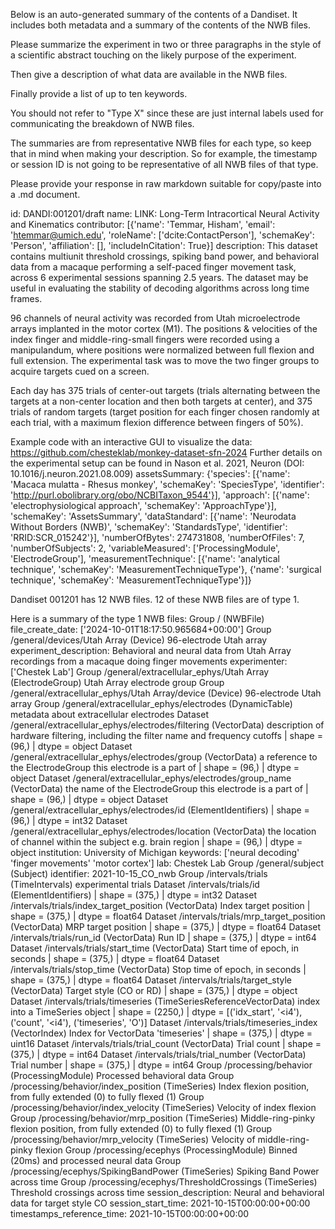 
Below is an auto-generated summary of the contents of a Dandiset. It includes both metadata and a summary of the contents of the NWB files.

Please summarize the experiment in two or three paragraphs in the style of a scientific abstract touching on the likely purpose of the experiment.

Then give a description of what data are available in the NWB files.

Finally provide a list of up to ten keywords.

You should not refer to "Type X" since these are just internal labels used for communicating the breakdown of NWB files.

The summaries are from representative NWB files for each type, so keep that in mind when making your description. So for example, the timestamp or session ID is not going to be representative of all NWB files of that type.

Please provide your response in raw markdown suitable for copy/paste into a .md document.


id: DANDI:001201/draft
name: LINK: Long-Term Intracortical Neural Activity and Kinematics
contributor: [{'name': 'Temmar, Hisham', 'email': 'htemmar@umich.edu', 'roleName': ['dcite:ContactPerson'], 'schemaKey': 'Person', 'affiliation': [], 'includeInCitation': True}]
description: This dataset contains multiunit threshold crossings, spiking band power, and behavioral data from a macaque performing a self-paced finger movement task, across 6 experimental sessions spanning 2.5 years. The dataset may be useful in evaluating the stability of decoding algorithms across long time frames.

96 channels of neural activity was recorded from Utah microelectrode arrays implanted in the motor cortex (M1). The positions & velocities of the index finger and middle-ring-small fingers were recorded using a manipulandum, where positions were normalized between full flexion and full extension. The experimental task was to move the two finger groups to acquire targets cued on a screen. 

Each day has 375 trials of center-out targets (trials alternating between the targets at a non-center location and then both targets at center), and 375 trials of random targets (target position for each finger chosen randomly at each trial, with a maximum flexion difference between fingers of 50%).

Example code with an interactive GUI to visualize the data: https://github.com/chesteklab/monkey-dataset-sfn-2024
Further details on the experimental setup can be found in Nason et al. 2021, Neuron  (DOI: 10.1016/j.neuron.2021.08.009)
assetsSummary: {'species': [{'name': 'Macaca mulatta - Rhesus monkey', 'schemaKey': 'SpeciesType', 'identifier': 'http://purl.obolibrary.org/obo/NCBITaxon_9544'}], 'approach': [{'name': 'electrophysiological approach', 'schemaKey': 'ApproachType'}], 'schemaKey': 'AssetsSummary', 'dataStandard': [{'name': 'Neurodata Without Borders (NWB)', 'schemaKey': 'StandardsType', 'identifier': 'RRID:SCR_015242'}], 'numberOfBytes': 274731808, 'numberOfFiles': 7, 'numberOfSubjects': 2, 'variableMeasured': ['ProcessingModule', 'ElectrodeGroup'], 'measurementTechnique': [{'name': 'analytical technique', 'schemaKey': 'MeasurementTechniqueType'}, {'name': 'surgical technique', 'schemaKey': 'MeasurementTechniqueType'}]}

Dandiset 001201 has 12 NWB files.
12 of these NWB files are of type 1.


Here is a summary of the type 1 NWB files:
  Group / (NWBFile) 
  file_create_date: ['2024-10-01T18:17:50.965684+00:00']
  Group /general/devices/Utah Array (Device) 96-electrode Utah array
  experiment_description: Behavioral and neural data from Utah Array recordings from a macaque doing finger movements
  experimenter: ['Chestek Lab']
  Group /general/extracellular_ephys/Utah Array (ElectrodeGroup) Utah Array electrode group
  Group /general/extracellular_ephys/Utah Array/device (Device) 96-electrode Utah array
  Group /general/extracellular_ephys/electrodes (DynamicTable) metadata about extracellular electrodes
  Dataset /general/extracellular_ephys/electrodes/filtering (VectorData) description of hardware filtering, including the filter name and frequency cutoffs | shape = (96,) | dtype = object
  Dataset /general/extracellular_ephys/electrodes/group (VectorData) a reference to the ElectrodeGroup this electrode is a part of | shape = (96,) | dtype = object
  Dataset /general/extracellular_ephys/electrodes/group_name (VectorData) the name of the ElectrodeGroup this electrode is a part of | shape = (96,) | dtype = object
  Dataset /general/extracellular_ephys/electrodes/id (ElementIdentifiers)  | shape = (96,) | dtype = int32
  Dataset /general/extracellular_ephys/electrodes/location (VectorData) the location of channel within the subject e.g. brain region | shape = (96,) | dtype = object
  institution: University of Michigan
  keywords: ['neural decoding' 'finger movements' 'motor cortex']
  lab: Chestek Lab
  Group /general/subject (Subject) 
  identifier: 2021-10-15_CO_nwb
  Group /intervals/trials (TimeIntervals) experimental trials
  Dataset /intervals/trials/id (ElementIdentifiers)  | shape = (375,) | dtype = int32
  Dataset /intervals/trials/index_target_position (VectorData) Index target position | shape = (375,) | dtype = float64
  Dataset /intervals/trials/mrp_target_position (VectorData) MRP target position | shape = (375,) | dtype = float64
  Dataset /intervals/trials/run_id (VectorData) Run ID | shape = (375,) | dtype = int64
  Dataset /intervals/trials/start_time (VectorData) Start time of epoch, in seconds | shape = (375,) | dtype = float64
  Dataset /intervals/trials/stop_time (VectorData) Stop time of epoch, in seconds | shape = (375,) | dtype = float64
  Dataset /intervals/trials/target_style (VectorData) Target style (CO or RD) | shape = (375,) | dtype = object
  Dataset /intervals/trials/timeseries (TimeSeriesReferenceVectorData) index into a TimeSeries object | shape = (2250,) | dtype = [('idx_start', '<i4'), ('count', '<i4'), ('timeseries', 'O')]
  Dataset /intervals/trials/timeseries_index (VectorIndex) Index for VectorData 'timeseries' | shape = (375,) | dtype = uint16
  Dataset /intervals/trials/trial_count (VectorData) Trial count | shape = (375,) | dtype = int64
  Dataset /intervals/trials/trial_number (VectorData) Trial number | shape = (375,) | dtype = int64
  Group /processing/behavior (ProcessingModule) Processed behavioral data
  Group /processing/behavior/index_position (TimeSeries) Index flexion position, from fully extended (0) to fully flexed (1)
  Group /processing/behavior/index_velocity (TimeSeries) Velocity of index flexion
  Group /processing/behavior/mrp_position (TimeSeries) Middle-ring-pinky flexion position, from fully extended (0) to fully flexed (1)
  Group /processing/behavior/mrp_velocity (TimeSeries) Velocity of middle-ring-pinky flexion
  Group /processing/ecephys (ProcessingModule) Binned (20ms) and processed neural data
  Group /processing/ecephys/SpikingBandPower (TimeSeries) Spiking Band Power across time
  Group /processing/ecephys/ThresholdCrossings (TimeSeries) Threshold crossings across time
  session_description: Neural and behavioral data for target style CO
  session_start_time: 2021-10-15T00:00:00+00:00
  timestamps_reference_time: 2021-10-15T00:00:00+00:00
